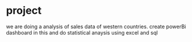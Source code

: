 # project
we are doing a analysis of sales data of western countries. 
create powerBi dashboard in this and do statistical anaysis using excel and sql
